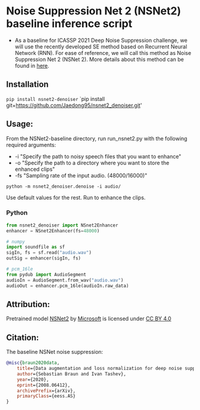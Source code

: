 # Noise Suppression Net 2 (NSNet2) baseline inference script

* As a baseline for ICASSP 2021 Deep Noise Suppression challenge, we will use the recently developed SE method based on Recurrent Neural Network (RNN). For ease of reference, we will call this method as Noise Suppression Net 2 (NSNet 2). More details about this method can be found in [here](https://arxiv.org/abs/2008.06412).


## Installation
`pip install nsnet2-denoiser`
`pip install git+https://github.com/Jaedong95/nsnet2_denoiser.git'

## Usage:
From the NSNet2-baseline directory, run run_nsnet2.py with the following required arguments:
- -i "Specify the path to noisy speech files that you want to enhance"
- -o "Specify the path to a directory where you want to store the enhanced clips"
- -fs "Sampling rate of the input audio. (48000/16000)"

`python -m nsnet2_denoiser.denoise -i audio/`

Use default values for the rest. Run to enhance the clips.

### Python
```python
from nsnet2_denoiser import NSnet2Enhancer
enhancer = NSnet2Enhancer(fs=48000)

# numpy
import soundfile as sf
sigIn, fs = sf.read("audio.wav")
outSig = enhancer(sigIn, fs)

# pcm_16le
from pydub import AudioSegment
audioIn = AudioSegment.from_wav("audio.wav")
audioOut = enhancer.pcm_16le(audioIn.raw_data)
```

## Attribution:
Pretrained model [NSNet2](https://github.com/microsoft/DNS-Challenge/tree/master/NSNet2-baseline) by [Microsoft](https://github.com/microsoft) is licensed under [CC BY 4.0](https://creativecommons.org/licenses/by/4.0/)


## Citation:
The baseline NSNet noise suppression:<br />  
```BibTex
@misc{braun2020data,
    title={Data augmentation and loss normalization for deep noise suppression},
    author={Sebastian Braun and Ivan Tashev},
    year={2020},
    eprint={2008.06412},
    archivePrefix={arXiv},
    primaryClass={eess.AS}
}
```

